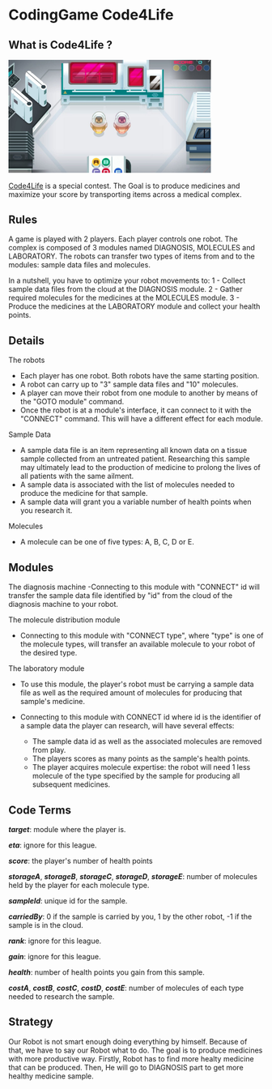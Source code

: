 # CodingGame Code4Life

## What is Code4Life ?
<img src="images/game.PNG" width = "400">

[Code4Life](https://www.codingame.com/ide/puzzle/code4life) is a special contest. The Goal is to produce medicines and maximize your score by transporting items across a medical complex.

## Rules
A game is played with 2 players. Each player controls one robot.
The complex is composed of 3 modules named DIAGNOSIS, MOLECULES and LABORATORY. The robots can transfer two types of items from and to the modules: sample data files and molecules.

In a nutshell, you have to optimize your robot movements to:
1 - Collect sample data files from the cloud at the DIAGNOSIS module.
2 - Gather required molecules for the medicines at the MOLECULES module.
3 - Produce the medicines at the LABORATORY module and collect your health points.

## Details
The robots
- Each player has one robot. Both robots have the same starting position.
- A robot can carry up to "3" sample data files and "10" molecules.
- A player can move their robot from one module to another by means of the "GOTO module" command.
- Once the robot is at a module's interface, it can connect to it with the "CONNECT" command. This will have a different effect for each module.


Sample Data
- A sample data file is an item representing all known data on a tissue sample collected from an untreated patient. Researching this sample may ultimately lead to the production of medicine to prolong the lives of all patients with the same ailment.
- A sample data is associated with the list of molecules needed to produce the medicine for that sample.
- A sample data will grant you a variable number of health points when you research it.


Molecules
- A molecule can be one of five types: A, B, C, D or E.


## Modules

The diagnosis machine
-Connecting to this module with "CONNECT" id will transfer the sample data file identified by "id" from the cloud of the diagnosis machine to your robot.

The molecule distribution module

- Connecting to this module with "CONNECT type", where "type" is one of the molecule types, will transfer an available molecule to your robot of the desired type.

The laboratory module

- To use this module, the player's robot must be carrying a sample data file as well as the required amount of molecules for producing that sample's medicine.

- Connecting to this module with CONNECT id where id is the identifier of a sample data the player can research, will have several effects:
  - The sample data id as well as the associated molecules are removed from play.
  - The players scores as many points as the sample's health points.
  - The player acquires molecule expertise: the robot will need 1 less molecule of the type specified by the sample for producing all       subsequent medicines.
  
## Code Terms
  
***target***: module where the player is.

***eta***: ignore for this league.

***score***: the player's number of health points

***storageA***, ***storageB***, ***storageC***, ***storageD***, ***storageE***: number of molecules held by the player for each molecule type.

***sampleId***: unique id for the sample.

***carriedBy***: 0 if the sample is carried by you, 1 by the other robot, -1 if the sample is in the cloud.

***rank***: ignore for this league.

***gain***: ignore for this league.

***health***: number of health points you gain from this sample.

***costA***, ***costB***, ***costC***, ***costD***, ***costE***: number of molecules of each type needed to research the sample.

## Strategy

Our Robot is not smart enough doing everything by himself. Because of that, we have to say our Robot what to do. The goal is to produce medicines with more productive way. Firstly, Robot has to find more healty medicine that can be produced. Then, He will go to DIAGNOSIS part to get more healthy medicine sample.









